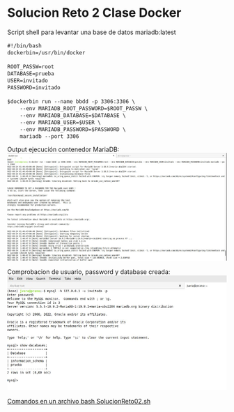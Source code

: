 # Solucion Reto 2 Clase Docker

Script shell para levantar una base de datos mariadb:latest

````
#!/bin/bash
dockerbin=/usr/bin/docker

ROOT_PASSW=root
DATABASE=prueba
USER=invitado
PASSWORD=invitado

$dockerbin run --name bbdd -p 3306:3306 \
    --env MARIADB_ROOT_PASSWORD=$ROOT_PASSW \
    --env MARIADB_DATABASE=$DATABASE \
    --env MARIADB_USER=$USER \
    --env MARIADB_PASSWORD=$PASSWORD \
    mariadb --port 3306

````


Output ejecución contenedor MariaDB:
![Output Mariadb](./img/sol2_01.jpg)

Comprobacion de usuario, password y database creada:
![Comprobación de usuario, password y database creada](./img/sol2_02.jpg)


[Comandos en un archivo bash SolucionReto02.sh](./SolucionReto02.sh)